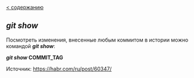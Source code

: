 [< содержанию](./readme.md)

## ___git show___

Посмотреть изменения, внесенные любым коммитом в истории можно командой ***git show***:

***git show* COMMIT_TAG**

Источник: https://habr.com/ru/post/60347/
